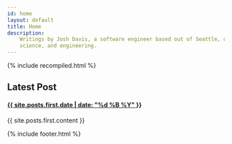 ```yaml
---
id: home
layout: default
title: Home
description:
    Writings by Josh Davis, a software engineer based out of Seattle, on programming,
    science, and engineering.
---
```


{% include recompiled.html %}

<h2>Latest Post <i class="icon-double-angle-right"></i></h2>

<h4>
    <a href="{{ site.posts.first.url }}">
        {{ site.posts.first.date | date: "%d %B %Y" }}
    </a>
</h4>

{{ site.posts.first.content }}


{% include footer.html %}
